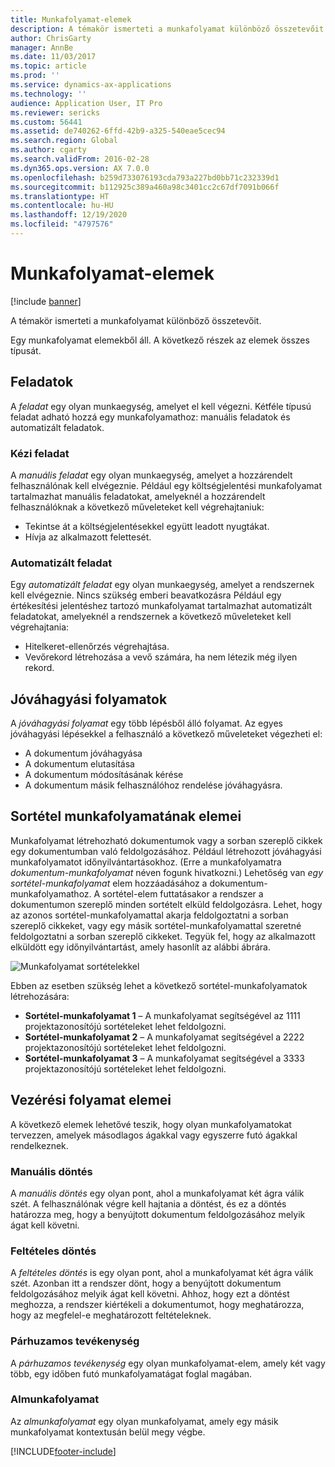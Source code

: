 ```yaml
---
title: Munkafolyamat-elemek
description: A témakör ismerteti a munkafolyamat különböző összetevőit.
author: ChrisGarty
manager: AnnBe
ms.date: 11/03/2017
ms.topic: article
ms.prod: ''
ms.service: dynamics-ax-applications
ms.technology: ''
audience: Application User, IT Pro
ms.reviewer: sericks
ms.custom: 56441
ms.assetid: de740262-6ffd-42b9-a325-540eae5cec94
ms.search.region: Global
ms.author: cgarty
ms.search.validFrom: 2016-02-28
ms.dyn365.ops.version: AX 7.0.0
ms.openlocfilehash: b259d733076193cda793a227bd0bb71c232339d1
ms.sourcegitcommit: b112925c389a460a98c3401cc2c67df7091b066f
ms.translationtype: HT
ms.contentlocale: hu-HU
ms.lasthandoff: 12/19/2020
ms.locfileid: "4797576"
---
```

# <a name="workflow-elements"></a>Munkafolyamat-elemek

[!include [banner](../includes/banner.md)]

A témakör ismerteti a munkafolyamat különböző összetevőit.

Egy munkafolyamat elemekből áll. A következő részek az elemek összes típusát.

## <a name="tasks"></a>Feladatok

A *feladat* egy olyan munkaegység, amelyet el kell végezni. Kétféle típusú feladat adható hozzá egy munkafolyamathoz: manuális feladatok és automatizált feladatok.

### <a name="manual-task"></a>Kézi feladat

A *manuális feladat* egy olyan munkaegység, amelyet a hozzárendelt felhasználónak kell elvégeznie. Például egy költségjelentési munkafolyamat tartalmazhat manuális feladatokat, amelyeknél a hozzárendelt felhasználóknak a következő műveleteket kell végrehajtaniuk:

- Tekintse át a költségjelentésekkel együtt leadott nyugtákat.
- Hívja az alkalmazott felettesét.

### <a name="automated-task"></a>Automatizált feladat

Egy *automatizált feladat* egy olyan munkaegység, amelyet a rendszernek kell elvégeznie. Nincs szükség emberi beavatkozásra Például egy értékesítési jelentéshez tartozó munkafolyamat tartalmazhat automatizált feladatokat, amelyeknél a rendszernek a következő műveleteket kell végrehajtania:

- Hitelkeret-ellenőrzés végrehajtása.
- Vevőrekord létrehozása a vevő számára, ha nem létezik még ilyen rekord.

## <a name="approval-processes"></a>Jóváhagyási folyamatok

A *jóváhagyási folyamat* egy több lépésből álló folyamat. Az egyes jóváhagyási lépésekkel a felhasználó a következő műveleteket végezheti el:

- A dokumentum jóváhagyása
- A dokumentum elutasítása
- A dokumentum módosításának kérése
- A dokumentum másik felhasználóhoz rendelése jóváhagyásra.

## <a name="line-item-workflow-elements"></a>Sortétel munkafolyamatának elemei

Munkafolyamat létrehozható dokumentumok vagy a sorban szereplő cikkek egy dokumentumban való feldolgozásához. Például létrehozott jóváhagyási munkafolyamatot időnyilvántartásokhoz. (Erre a munkafolyamatra *dokumentum-munkafolyamat* néven fogunk hivatkozni.) Lehetőség van *egy sortétel-munkafolyamat* elem hozzáadásához a dokumentum-munkafolyamathoz. A sortétel-elem futtatásakor a rendszer a dokumentumon szereplő minden sortételt elküld feldolgozásra. Lehet, hogy az azonos sortétel-munkafolyamattal akarja feldolgoztatni a sorban szereplő cikkeket, vagy egy másik sortétel-munkafolyamattal szeretné feldolgoztatni a sorban szereplő cikkeket. Tegyük fel, hogy az alkalmazott elküldött egy időnyilvántartást, amely hasonlít az alábbi ábrára.

![Munkafolyamat sortételekkel](./media/workflow_lineitemworkflow.gif)

Ebben az esetben szükség lehet a következő sortétel-munkafolyamatok létrehozására:

- **Sortétel-munkafolyamat 1** – A munkafolyamat segítségével az 1111 projektazonosítójú sortételeket lehet feldolgozni.
- **Sortétel-munkafolyamat 2** – A munkafolyamat segítségével a 2222 projektazonosítójú sortételeket lehet feldolgozni.
- **Sortétel-munkafolyamat 3** – A munkafolyamat segítségével a 3333 projektazonosítójú sortételeket lehet feldolgozni.

## <a name="flow-control-elements"></a>Vezérési folyamat elemei

A következő elemek lehetővé teszik, hogy olyan munkafolyamatokat tervezzen, amelyek másodlagos ágakkal vagy egyszerre futó ágakkal rendelkeznek.

### <a name="manual-decision"></a>Manuális döntés

A *manuális döntés* egy olyan pont, ahol a munkafolyamat két ágra válik szét. A felhasználónak végre kell hajtania a döntést, és ez a döntés határozza meg, hogy a benyújtott dokumentum feldolgozásához melyik ágat kell követni.

### <a name="conditional-decision"></a>Feltételes döntés

A *feltételes döntés* is egy olyan pont, ahol a munkafolyamat két ágra válik szét. Azonban itt a rendszer dönt, hogy a benyújtott dokumentum feldolgozásához melyik ágat kell követni. Ahhoz, hogy ezt a döntést meghozza, a rendszer kiértékeli a dokumentumot, hogy meghatározza, hogy az megfelel-e meghatározott feltételeknek.

### <a name="parallel-activity"></a>Párhuzamos tevékenység

A *párhuzamos tevékenység* egy olyan munkafolyamat-elem, amely két vagy több, egy időben futó munkafolyamatágat foglal magában.

### <a name="subworkflow"></a>Almunkafolyamat

Az *almunkafolyamat* egy olyan munkafolyamat, amely egy másik munkafolyamat kontextusán belül megy végbe.


[!INCLUDE[footer-include](../../../includes/footer-banner.md)]